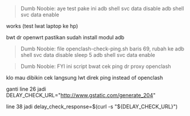 > Dumb Noobie:
aye test pake ini 
adb shell svc data disable
adb shell svc data enable

works (test lwat laptop ke hp)

bwt dr openwrt pastikan sudah install modul adb

> Dumb Noobie:
file openclash-check-ping.sh baris 69, rubah ke 
adb shell svc data disable
sleep 5
adb shell svc data enable

> Dumb Noobie:
FYI ini script bwat cek ping dr proxy openclash

klo mau dibikin cek langsung lwt direk ping instead of openclash

ganti line 26 jadi DELAY_CHECK_URL="http://www.gstatic.com/generate_204"

line 38 jadi delay_check_response=$(curl -s "${DELAY_CHECK_URL}")
